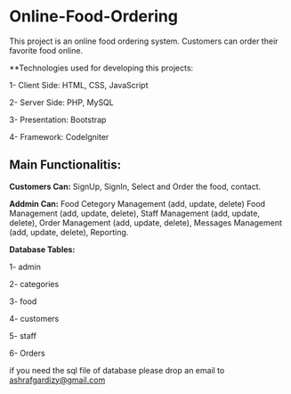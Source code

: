 # Online-Food-Ordering
This project is an online food ordering system. Customers can order their favorite food online.


**Technologies used for developing this projects:


  1- Client Side: HTML, CSS, JavaScript
  
  
  2- Server Side: PHP, MySQL
  
  
  3- Presentation: Bootstrap
  
  
  4- Framework: CodeIgniter 
  
  
 ## Main Functionalitis:
  
  
  **Customers Can:** SignUp, SignIn, Select and Order the food, contact.
  
  
  **Addmin Can:** Food Cetegory Management (add, update, delete) Food Management (add, update, delete), Staff Management (add, update, delete), Order Management (add, update, delete), Messages Management (add, update, delete), Reporting. 
  
  **Database Tables:**
  
  1- admin
  
  2- categories
  
  3- food
  
  4- customers
  
  5- staff
  
  6- Orders
  
  if you need the sql file of database please drop an email to ashrafgardizy@gmail.com
